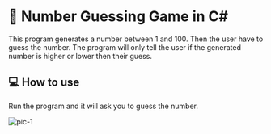 # 🔢 Number Guessing Game in C#
This program generates a number between 1 and 100. Then the user have to guess the number.
The program will only tell the user if the generated number is higher or lower then their guess.

## 💻 How to use

Run the program and it will ask you to guess the number.

![pic-1](asd)